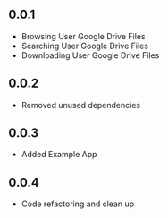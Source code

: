 ## 0.0.1

- Browsing User Google Drive Files
- Searching User Google Drive Files
- Downloading User Google Drive Files

## 0.0.2

- Removed unused dependencies

## 0.0.3

- Added Example App

## 0.0.4

- Code refactoring and clean up
